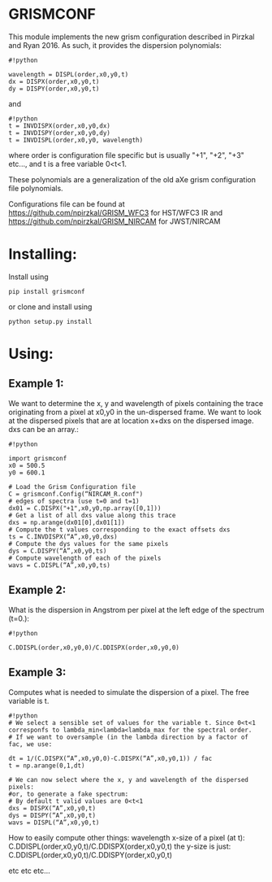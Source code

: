 # GRISMCONF

This module implements the new grism configuration described in Pirzkal and Ryan 2016. As such, it provides the dispersion polynomials:
```
#!python

wavelength = DISPL(order,x0,y0,t)
dx = DISPX(order,x0,y0,t)
dy = DISPY(order,x0,y0,t)
```
and
```
#!python
t = INVDISPX(order,x0,y0,dx)
t = INVDISPY(order,x0,y0,dy)
t = INVDISPL(order,x0,y0, wavelength)
```
where order is configuration file specific but is usually "+1", "+2", "+3" etc..., and t is a free variable 0<t<1.

These polynomials are a generalization of the old aXe grism configuration file polynomials.

Configurations file can be found at https://github.com/npirzkal/GRISM_WFC3 for HST/WFC3 IR
and
https://github.com/npirzkal/GRISM_NIRCAM for JWST/NIRCAM
# Installing:

Install using 
```
pip install grismconf
```
or clone and install using
```
python setup.py install
```

# Using: #
## Example 1: ##
We want to determine the x, y and wavelength of pixels containing the trace originating from a pixel at x0,y0 in the un-dispersed frame. We want to look at the dispersed pixels that are at location x+dxs on the dispersed image. dxs can be an array.:


```
#!python

import grismconf
x0 = 500.5
y0 = 600.1

# Load the Grism Configuration file
C = grismconf.Config(“NIRCAM_R.conf")
# edges of spectra (use t=0 and t=1)
dx01 = C.DISPX("+1",x0,y0,np.array([0,1]))
# Get a list of all dxs value along this trace
dxs = np.arange(dx01[0],dx01[1])
# Compute the t values corresponding to the exact offsets dxs
ts = C.INVDISPX(“A”,x0,y0,dxs)
# Compute the dys values for the same pixels
dys = C.DISPY(“A”,x0,y0,ts)
# Compute wavelength of each of the pixels
wavs = C.DISPL(“A”,x0,y0,ts)

```


## Example 2: ##
What is the dispersion in Angstrom per pixel at the left edge of the spectrum (t=0.):

```
#!python

C.DDISPL(order,x0,y0,0)/C.DDISPX(order,x0,y0,0)
```

## Example 3: ##
Computes what is needed to simulate the dispersion of a pixel. The free variable is t.

```
#!python
# We select a sensible set of values for the variable t. Since 0<t<1 corresponfs to lambda_min<lambda<lambda_max for the spectral order. 
# If we want to oversample (in the lambda direction by a factor of fac, we use:

dt = 1/(C.DISPX(“A”,x0,y0,0)-C.DISPX(“A”,x0,y0,1)) / fac
t = np.arange(0,1,dt)

# We can now select where the x, y and wavelength of the dispersed pixels:
#or, to generate a fake spectrum:
# By default t valid values are 0<t<1
dxs = DISPX(“A”,x0,y0,t)
dys = DISPY(“A”,x0,y0,t)
wavs = DISPL(“A”,x0,y0,t)
```


How to easily compute other things:
wavelength x-size of a pixel (at t):
C.DDISPL(order,x0,y0,t)/C.DDISPX(order,x0,y0,t)
the y-size is just:
C.DDISPL(order,x0,y0,t)/C.DDISPY(order,x0,y0,t)


etc etc etc…